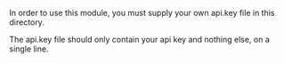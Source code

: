 In order to use this module, you must supply your own api.key file in this directory.

The api.key file should only contain your api key and nothing else, on a single line.

